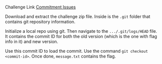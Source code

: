 Challenge Link [Commitment Issues](https://play.picoctf.org/practice/challenge/411)

Download and extract the challenge zip file. Inside is the `.git` folder that contains git repository information.

Initialize a local repo using git. Then navigate to the `.../.git/logs/HEAD` file.
It contains the commit ID for both the old version (which is the one with flag info in it) and new version.

Use this commit ID to load the commit. Use the command `git checkout <commit-id>`. Once done, `message.txt` contains the flag.
